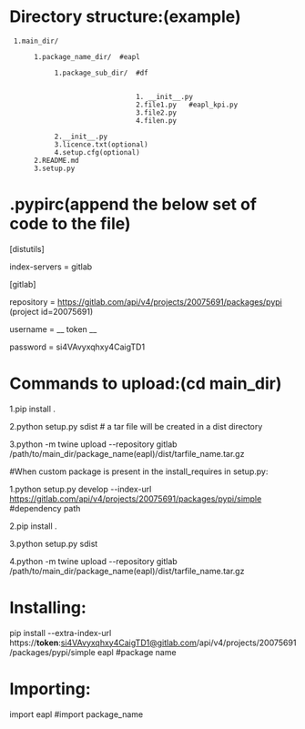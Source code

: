 # Directory structure:(example)


  
     1.main_dir/

          1.package_name_dir/  #eapl

               1.package_sub_dir/  #df


                                   1. __init__.py
                                   2.file1.py   #eapl_kpi.py
                                   3.file2.py
                                   4.filen.py
                                   
               2.__init__.py
               3.licence.txt(optional)
               4.setup.cfg(optional)
          2.README.md
          3.setup.py  




# .pypirc(append the below set of code to the file)

[distutils]

index-servers =
    gitlab


[gitlab]

repository = https://gitlab.com/api/v4/projects/20075691/packages/pypi      (project id=20075691)

username =  __ token __

password =  si4VAvyxqhxy4CaigTD1





# Commands to upload:(cd main_dir)
1.pip install .

2.python setup.py sdist  # a tar file will be created in a dist directory

3.python -m twine upload --repository gitlab /path/to/main_dir/package_name(eapl)/dist/tarfile_name.tar.gz




#When custom package is present in the install_requires in setup.py:

1.python setup.py develop --index-url https://gitlab.com/api/v4/projects/20075691/packages/pypi/simple  #dependency path

2.pip install .

3.python setup.py sdist

4.python -m twine upload --repository gitlab /path/to/main_dir/package_name(eapl)/dist/tarfile_name.tar.gz




# Installing:

pip install --extra-index-url https://__token__:si4VAvyxqhxy4CaigTD1@gitlab.com/api/v4/projects/20075691/packages/pypi/simple eapl   #package name

# Importing:

import eapl   #import package_name

